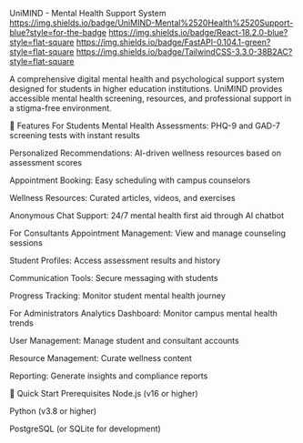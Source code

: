 UniMIND - Mental Health Support System
https://img.shields.io/badge/UniMIND-Mental%2520Health%2520Support-blue?style=for-the-badge
https://img.shields.io/badge/React-18.2.0-blue?style=flat-square
https://img.shields.io/badge/FastAPI-0.104.1-green?style=flat-square
https://img.shields.io/badge/TailwindCSS-3.3.0-38B2AC?style=flat-square

A comprehensive digital mental health and psychological support system designed for students in higher education institutions. UniMIND provides accessible mental health screening, resources, and professional support in a stigma-free environment.

🌟 Features
For Students
Mental Health Assessments: PHQ-9 and GAD-7 screening tests with instant results

Personalized Recommendations: AI-driven wellness resources based on assessment scores

Appointment Booking: Easy scheduling with campus counselors

Wellness Resources: Curated articles, videos, and exercises

Anonymous Chat Support: 24/7 mental health first aid through AI chatbot

For Consultants
Appointment Management: View and manage counseling sessions

Student Profiles: Access assessment results and history

Communication Tools: Secure messaging with students

Progress Tracking: Monitor student mental health journey

For Administrators
Analytics Dashboard: Monitor campus mental health trends

User Management: Manage student and consultant accounts

Resource Management: Curate wellness content

Reporting: Generate insights and compliance reports

🚀 Quick Start
Prerequisites
Node.js (v16 or higher)

Python (v3.8 or higher)

PostgreSQL (or SQLite for development)
